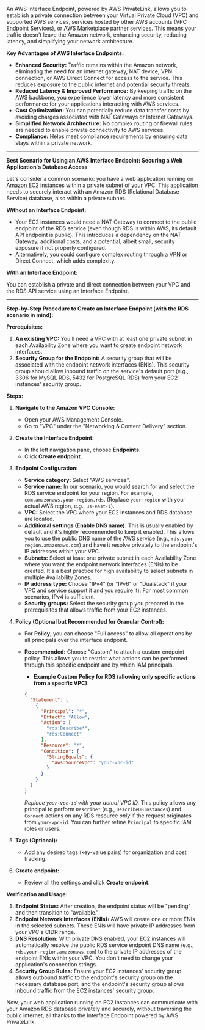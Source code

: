 An AWS Interface Endpoint, powered by AWS PrivateLink, allows you to establish a private connection between your Virtual Private Cloud (VPC) and supported AWS services, services hosted by other AWS accounts (VPC Endpoint Services), or AWS Marketplace partner services. This means your traffic doesn't leave the Amazon network, enhancing security, reducing latency, and simplifying your network architecture.

**Key Advantages of AWS Interface Endpoints:**

* **Enhanced Security:** Traffic remains within the Amazon network, eliminating the need for an internet gateway, NAT device, VPN connection, or AWS Direct Connect for access to the service. This reduces exposure to the public internet and potential security threats.
* **Reduced Latency & Improved Performance:** By keeping traffic on the AWS backbone, you experience lower latency and more consistent performance for your applications interacting with AWS services.
* **Cost Optimization:** You can potentially reduce data transfer costs by avoiding charges associated with NAT Gateways or Internet Gateways.
* **Simplified Network Architecture:** No complex routing or firewall rules are needed to enable private connectivity to AWS services.
* **Compliance:** Helps meet compliance requirements by ensuring data stays within a private network.

---

**Best Scenario for Using an AWS Interface Endpoint: Securing a Web Application's Database Access**

Let's consider a common scenario: you have a web application running on Amazon EC2 instances within a private subnet of your VPC. This application needs to securely interact with an Amazon RDS (Relational Database Service) database, also within a private subnet.

**Without an Interface Endpoint:**

* Your EC2 instances would need a NAT Gateway to connect to the public endpoint of the RDS service (even though RDS is within AWS, its default API endpoint is public). This introduces a dependency on the NAT Gateway, additional costs, and a potential, albeit small, security exposure if not properly configured.
* Alternatively, you could configure complex routing through a VPN or Direct Connect, which adds complexity.

**With an Interface Endpoint:**

You can establish a private and direct connection between your VPC and the RDS API service using an Interface Endpoint.

---

**Step-by-Step Procedure to Create an Interface Endpoint (with the RDS scenario in mind):**

**Prerequisites:**

1.  **An existing VPC:** You'll need a VPC with at least one private subnet in each Availability Zone where you want to create endpoint network interfaces.
2.  **Security Group for the Endpoint:** A security group that will be associated with the endpoint network interfaces (ENIs). This security group should allow inbound traffic on the service's default port (e.g., 3306 for MySQL RDS, 5432 for PostgreSQL RDS) from your EC2 instances' security group.

**Steps:**

1.  **Navigate to the Amazon VPC Console:**
    * Open your AWS Management Console.
    * Go to "VPC" under the "Networking & Content Delivery" section.

2.  **Create the Interface Endpoint:**
    * In the left navigation pane, choose **Endpoints**.
    * Click **Create endpoint**.

3.  **Endpoint Configuration:**
    * **Service category:** Select "AWS services".
    * **Service name:** In our scenario, you would search for and select the RDS service endpoint for your region. For example, `com.amazonaws.your-region.rds`. (Replace `your-region` with your actual AWS region, e.g., `us-east-1`).
    * **VPC:** Select the VPC where your EC2 instances and RDS database are located.
    * **Additional settings (Enable DNS name):** This is usually enabled by default and it's highly recommended to keep it enabled. This allows you to use the public DNS name of the AWS service (e.g., `rds.your-region.amazonaws.com`) and have it resolve privately to the endpoint's IP addresses within your VPC.
    * **Subnets:** Select at least one private subnet in each Availability Zone where you want the endpoint network interfaces (ENIs) to be created. It's a best practice for high availability to select subnets in multiple Availability Zones.
    * **IP address type:** Choose "IPv4" (or "IPv6" or "Dualstack" if your VPC and service support it and you require it). For most common scenarios, IPv4 is sufficient.
    * **Security groups:** Select the security group you prepared in the prerequisites that allows traffic from your EC2 instances.

4.  **Policy (Optional but Recommended for Granular Control):**
    * For **Policy**, you can choose "Full access" to allow all operations by all principals over the interface endpoint.
    * **Recommended:** Choose "Custom" to attach a custom endpoint policy. This allows you to restrict what actions can be performed through this specific endpoint and by which IAM principals.
        * **Example Custom Policy for RDS (allowing only specific actions from a specific VPC):**

        ```json
        {
          "Statement": [
            {
              "Principal": "*",
              "Effect": "Allow",
              "Action": [
                "rds:Describe*",
                "rds:Connect"
              ],
              "Resource": "*",
              "Condition": {
                "StringEquals": {
                  "aws:SourceVpc": "your-vpc-id"
                }
              }
            }
          ]
        }
        ```
        *Replace `your-vpc-id` with your actual VPC ID.* This policy allows any principal to perform `Describe*` (e.g., `DescribeDBInstances`) and `Connect` actions on any RDS resource *only* if the request originates from `your-vpc-id`. You can further refine `Principal` to specific IAM roles or users.

5.  **Tags (Optional):**
    * Add any desired tags (key-value pairs) for organization and cost tracking.

6.  **Create endpoint:**
    * Review all the settings and click **Create endpoint**.

**Verification and Usage:**

1.  **Endpoint Status:** After creation, the endpoint status will be "pending" and then transition to "available."
2.  **Endpoint Network Interfaces (ENIs):** AWS will create one or more ENIs in the selected subnets. These ENIs will have private IP addresses from your VPC's CIDR range.
3.  **DNS Resolution:** With private DNS enabled, your EC2 instances will automatically resolve the public RDS service endpoint DNS name (e.g., `rds.your-region.amazonaws.com`) to the private IP addresses of the endpoint ENIs within your VPC. You don't need to change your application's connection strings.
4.  **Security Group Rules:** Ensure your EC2 instances' security group allows outbound traffic to the endpoint's security group on the necessary database port, and the endpoint's security group allows inbound traffic from the EC2 instances' security group.

Now, your web application running on EC2 instances can communicate with your Amazon RDS database privately and securely, without traversing the public internet, all thanks to the Interface Endpoint powered by AWS PrivateLink.
